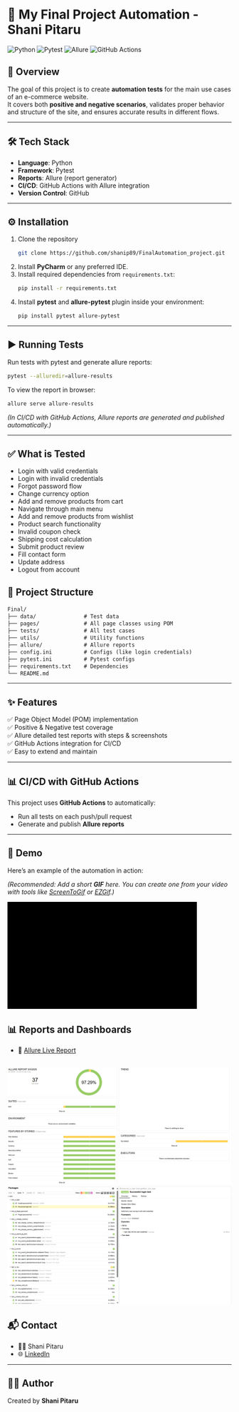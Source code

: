 # 🛒 My Final Project Automation - Shani Pitaru

![Python](https://img.shields.io/badge/python-3.10%2B-blue)
![Pytest](https://img.shields.io/badge/pytest-tested-green)
![Allure](https://img.shields.io/badge/reports-allure-blueviolet)
![GitHub Actions](https://img.shields.io/badge/CI-CD%20with%20GitHub%20Actions-blue)

## 📖 Overview
The goal of this project is to create **automation tests** for the main use cases of an e-commerce website.  
It covers both **positive and negative scenarios**, validates proper behavior and structure of the site, and ensures accurate results in different flows.

---

## 🛠️ Tech Stack
- **Language**: Python  
- **Framework**: Pytest  
- **Reports**: Allure (report generator)  
- **CI/CD**: GitHub Actions with Allure integration  
- **Version Control**: GitHub  

---

## ⚙️ Installation
1. Clone the repository  
   ```bash
   git clone https://github.com/shanip89/FinalAutomation_project.git
   ```
2. Install **PyCharm** or any preferred IDE.  
3. Install required dependencies from `requirements.txt`:  
   ```bash
   pip install -r requirements.txt
   ```
4. Install **pytest** and **allure-pytest** plugin inside your environment:
   ```bash
   pip install pytest allure-pytest
   ```

---

## ▶️ Running Tests
Run tests with pytest and generate allure reports:  
```bash
pytest --alluredir=allure-results
```

To view the report in browser:
```bash
allure serve allure-results
```

*(In CI/CD with GitHub Actions, Allure reports are generated and published automatically.)*

---


## ✅ What is Tested

- Login with valid credentials  
- Login with invalid credentials  
- Forgot password flow  
- Change currency option  
- Add and remove products from cart  
- Navigate through main menu  
- Add and remove products from wishlist  
- Product search functionality  
- Invalid coupon check  
- Shipping cost calculation  
- Submit product review  
- Fill contact form  
- Update address  
- Logout from account  

## 📂 Project Structure
```
Final/
├── data/               # Test data
├── pages/              # All page classes using POM
├── tests/              # All test cases
├── utils/              # Utility functions
├── allure/             # Allure reports
├── config.ini          # Configs (like login credentials)
├── pytest.ini          # Pytest configs
├── requirements.txt    # Dependencies
└── README.md
```

---

## ✨ Features
 ✅ Page Object Model (POM) implementation  
 ✅ Positive & Negative test coverage  
 ✅ Allure detailed test reports with steps & screenshots  
 ✅ GitHub Actions integration for CI/CD  
 ✅ Easy to extend and maintain  

---

## 📊 CI/CD with GitHub Actions
This project uses **GitHub Actions** to automatically:
- Run all tests on each push/pull request  
- Generate and publish **Allure reports**  

---

## 🎥 Demo
Here’s an example of the automation in action:  

*(Recommended: Add a short **GIF** here. You can create one from your video with tools like [ScreenToGif](https://www.screentogif.com/) or [EZGif](https://ezgif.com/).)*


![Automation Demo](gifreadme.gif)

## 📊 Reports and Dashboards

- 🔗 [Allure Live Report](#)  

![Allure Summary](allurereport.png)  
![Allure Packages](packages.png) 
---

## 📬 Contact

- 👩‍💻 Shani Pitaru  
- 🌐 [LinkedIn](https://www.linkedin.com/in/shani-pitaru/)  

---

## 👩‍💻 Author
Created by **Shani Pitaru**

